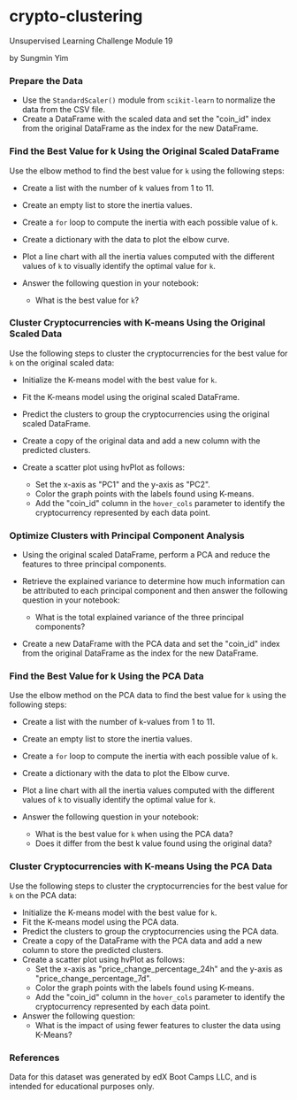 # crypto-clustering
Unsupervised Learning Challenge Module 19

by Sungmin Yim

### Prepare the Data ###
* Use the `StandardScaler()` module from `scikit-learn` to normalize the data from the CSV file.
* Create a DataFrame with the scaled data and set the "coin_id" index from the original DataFrame as the index for the new DataFrame.

### Find the Best Value for k Using the Original Scaled DataFrame ###
Use the elbow method to find the best value for `k` using the following steps:
* Create a list with the number of k values from 1 to 11.
* Create an empty list to store the inertia values.
* Create a `for` loop to compute the inertia with each possible value of `k`.
* Create a dictionary with the data to plot the elbow curve.
* Plot a line chart with all the inertia values computed with the different values of `k` to visually identify the optimal value for `k`.
* Answer the following question in your notebook:
  
  * What is the best value for `k`?

### Cluster Cryptocurrencies with K-means Using the Original Scaled Data ###
Use the following steps to cluster the cryptocurrencies for the best value for `k` on the original scaled data:
* Initialize the K-means model with the best value for `k`.
* Fit the K-means model using the original scaled DataFrame.
* Predict the clusters to group the cryptocurrencies using the original scaled DataFrame.
* Create a copy of the original data and add a new column with the predicted clusters.
* Create a scatter plot using hvPlot as follows:
  
  * Set the x-axis as "PC1" and the y-axis as "PC2".
  * Color the graph points with the labels found using K-means.
  * Add the "coin_id" column in the `hover_cols` parameter to identify the cryptocurrency represented by each data point.

### Optimize Clusters with Principal Component Analysis ###
* Using the original scaled DataFrame, perform a PCA and reduce the features to three principal components.
* Retrieve the explained variance to determine how much information can be attributed to each principal component and then answer the following question in your notebook:
  
  * What is the total explained variance of the three principal components?
* Create a new DataFrame with the PCA data and set the "coin_id" index from the original DataFrame as the index for the new DataFrame.

### Find the Best Value for k Using the PCA Data ###
Use the elbow method on the PCA data to find the best value for `k` using the following steps:
* Create a list with the number of k-values from 1 to 11.
* Create an empty list to store the inertia values.
* Create a `for` loop to compute the inertia with each possible value of `k`.
* Create a dictionary with the data to plot the Elbow curve.
* Plot a line chart with all the inertia values computed with the different values of `k` to visually identify the optimal value for `k`.
* Answer the following question in your notebook:
  
  * What is the best value for `k` when using the PCA data?
  * Does it differ from the best k value found using the original data?

### Cluster Cryptocurrencies with K-means Using the PCA Data ###
Use the following steps to cluster the cryptocurrencies for the best value for `k` on the PCA data:
* Initialize the K-means model with the best value for `k`.
* Fit the K-means model using the PCA data.
* Predict the clusters to group the cryptocurrencies using the PCA data.
* Create a copy of the DataFrame with the PCA data and add a new column to store the predicted clusters.
* Create a scatter plot using hvPlot as follows:
  * Set the x-axis as "price_change_percentage_24h" and the y-axis as "price_change_percentage_7d".
  * Color the graph points with the labels found using K-means.
  * Add the "coin_id" column in the `hover_cols` parameter to identify the cryptocurrency represented by each data point.
* Answer the following question:
  * What is the impact of using fewer features to cluster the data using K-Means?
 
### References ###
Data for this dataset was generated by edX Boot Camps LLC, and is intended for educational purposes only.
